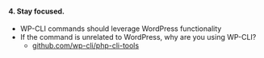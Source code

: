 #### 4. Stay focused.

* WP-CLI commands should leverage WordPress functionality <!-- .element: class="fragment" -->
* If the command is unrelated to WordPress, why are you using WP-CLI? <!-- .element: class="fragment" -->
	* [github.com/wp-cli/php-cli-tools](https://github.com/wp-cli/php-cli-tools)